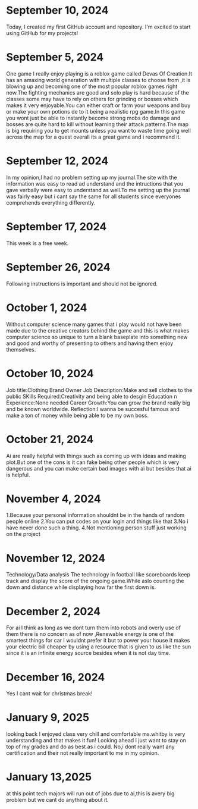 # September 10, 2024

Today, I created my first GitHub account and repository. I'm excited to start using GitHub for my projects!

# September 5, 2024

One game I really enjoy playing is a roblox game called Devas Of Creation.It has an amaxing world generation with multiple classes to choose from ,it is blowing up and becoming one of the most popular roblox games right now.The fighting mechanics are good and solo play is hard because of the classes some may have to rely on others for grinding or bosses which makes it very enjoyable.You can either craft or farm your weapons and buy or make your own potions de to it being a realistic rpg game.In this game you wont just be able to instantly become strong mobs do damage and bosses are quite hard to kill without learning their attack patterns.The map is big requiring you to get mounts unless you want to waste time going well across the map for a quest overall its a great game and i recommend it.

# September 12, 2024

In my opinion,I had no problem setting up my journal.The site with the information was easy to read ad understand and the intructions that you gave verbally were easy to understand as well.To me setting up the journal was fairly easy but i cant say the same for all students since everyones comprehends everything differently.

# September 17, 2024

This week is a free week.

# September 26, 2024

Following instructions is important and should not be ignored.

# October 1, 2024

Without computer science many games that i play would not have been made due to the creative creators behind the game and this is what makes computer science so unique to turn a blank baseplate into something new and good and worthy of presenting to others and having them enjoy themselves.

# October 10, 2024

Job title:Clothing Brand Owner
Job Description:Make and sell clothes to the public
SKills Required:Creativity and being able to desgin
Education n Experience:None needed
Career Growth:You can grow the brand really big and be known worldwide.
Reflection:I wanna be succesful famous and make a ton of money while being able to be my own boss.

# October 21, 2024

Ai are really helpful with things such as coming up with ideas and making plot.But one of the cons is it can fake being other people which is very dangerous and you can make certain bad images with ai but besides that ai is helpful.

# November 4, 2024

1.Because your personal information shouldnt be in the hands of random people online
2.You can put codes on your login and things like that
3.No i have never done such a thing.
4.Not mentioning person stuff just working on the project

# November 12, 2024

Technology/Data analysis
The technology in football like scoreboards keep track and display the score of the ongoing game.While aslo counting the down and distance while displaying how far the first down is.

# December 2, 2024

For ai I think as long as we dont turn them into robots and overly use of them there is no concern as of now ,Renewable energy is one of the smartest things for car I wouldnt prefer it but to power your house it makes your electric bill cheaper by using a resource that is given to us like the sun since it is an infinite energy source besides when it is not day time.

# December 16, 2024

Yes I cant wait for christmas break!

# January 9, 2025

looking back I enjoyed class very chill and comfortable ms.whitby is very understanding and that makes it fun!
Looking ahead I just want to stay on top of my grades and do as best as i could.
No,i dont really want any certification and their not really important to me in my opinion.

# January 13,2025

at this point tech majors will run out of jobs due to ai,this is avery big problem but we cant do anything about it.

